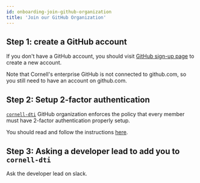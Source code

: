 ```yaml
---
id: onboarding-join-github-organization
title: 'Join our GitHub Organization'
---
```


## Step 1: create a GitHub account

If you don't have a GitHub account, you should visit [GitHub sign-up page](https://github.com/join)
to create a new account.

Note that Cornell's enterprise GitHub is not connected to github.com, so you still need to have
an account on github.com.

## Step 2: Setup 2-factor authentication

[`cornell-dti`](https://github.com/cornell-dti) GitHub organization enforces the policy that every
member must have 2-factor authentication properly setup.

You should read and follow the instructions
[here](https://help.github.com/en/github/authenticating-to-github/securing-your-account-with-two-factor-authentication-2fa).

## Step 3: Asking a developer lead to add you to `cornell-dti`

Ask the developer lead on slack.
